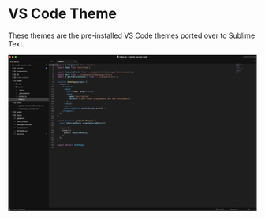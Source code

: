 # VS Code Theme

These themes are the pre-installed VS Code themes ported over to Sublime Text.

![](https://raw.githubusercontent.com/ryanolsonx/sublimetext-vscode-theme/main/screenshot.png)